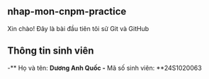 ## nhap-mon-cnpm-practice
Xin chào! Đây là bài đầu tiên tôi sử Git và GitHub

## Thông tin sinh viên
-** Họ và tên: **Dương Anh Quốc
-** Mã số sinh viên: **24S1020063
